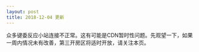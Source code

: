 ```yaml
---
layout: post
title: 2018-12-04 更新
---
```

众多键委反应小站连接不正常。这有可能是CDN暂时性问题。先观望一下，如果一周内情况未有改善，第三开房区将适时开放，请关注本页。

